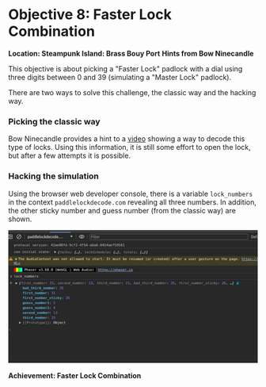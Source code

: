 # Objective 8: Faster Lock Combination
**Location: Steampunk Island: Brass Bouy Port**
**Hints from Bow Ninecandle**

This objective is about picking a "Faster Lock" padlock with a dial using three digits between 0 and 39 (simulating a "Master Lock" padlock).

There are two ways to solve this challenge, the classic way and the hacking way.

### Picking the classic way
Bow Ninecandle provides a hint to a [video](https://www.youtube.com/watch?v=27rE5ZvWLU0) showing a way to decode this type of locks.
Using this information, it is still some effort to open the lock, but after a few attempts it is possible.

### Hacking the simulation
Using the browser web developer console, there is a variable `lock_numbers` in the context `paddlelockdecode.com` revealing all three numbers. In addition, the other sticky number and guess number (from the classic way) are shown.

![Browser Developer Console](https://github.com/joergschwarzwaelder/hhc2023/blob/main/Objective-8/fasterlock-console.png)

**Achievement: Faster Lock Combination**
<!--stackedit_data:
eyJoaXN0b3J5IjpbLTEyMTI5MDQ5ODQsMjU5ODQwODcyLC0yMD
EwMTkyNjNdfQ==
-->